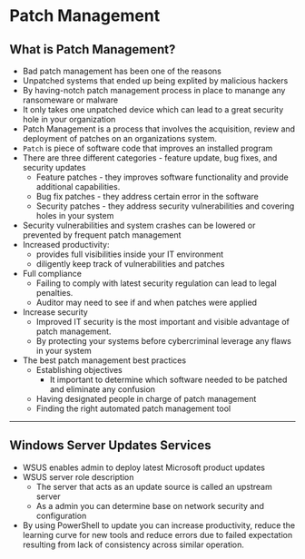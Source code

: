 # Patch Management

## What is Patch Management?

- Bad patch management has been one of the reasons 
- Unpatched systems that ended up being explited by malicious hackers
- By having-notch patch management process in place to manange any ransomeware or malware
- It only takes one unpatched device which can lead to a great security hole in your organization
- Patch Management is a process that involves the acquisition, review and deployment of patches on an organizations system.
- `Patch` is piece of software code that improves an installed program
- There are three different categories - feature update, bug fixes, and security updates
    - Feature patches - they improves software functionality and provide additional capabilities.
    - Bug fix patches - they address certain error in the software
    - Security patches - they address security vulnerabilities and covering holes in your system
- Security vulnerabilities and system crashes can be lowered or prevented by frequent patch management
- Increased productivity:
    - provides full visibilities inside your IT environment
    - diligently keep track of vulnerabilities and patches
- Full compliance
    - Failing to comply with latest security regulation can lead to legal penalties.
    - Auditor may need to see if and when patches were applied
- Increase security
    - Improved IT security is the most important and visible advantage of patch management.
    - By protecting your systems before cybercriminal leverage any flaws in your system
- The best patch management best practices
    - Establishing objectives
        - It important to determine which software needed to be patched and eliminate any confusion
    - Having designated people in charge of patch management
    - Finding the right automated patch management tool

---

## Windows Server Updates Services
- WSUS enables admin to deploy latest Microsoft product updates
- WSUS server role description
    - The server that acts as an update source is called an upstream server
    - As a admin you can determine base on network security and configuration
- By using PowerShell to update you can increase productivity, reduce the learning curve for new tools and reduce errors due to failed expectation resulting from lack of consistency across similar operation.

